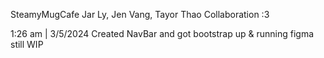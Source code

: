 SteamyMugCafe
Jar Ly, Jen Vang, Tayor Thao Collaboration :3

1:26 am | 3/5/2024
Created NavBar and got bootstrap up & running figma still WIP
